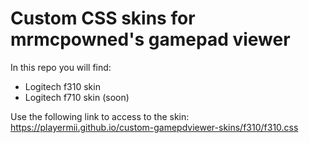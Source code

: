# Custom CSS skins for mrmcpowned's gamepad viewer
In this repo you will find:
- Logitech f310 skin
- Logitech f710 skin (soon)

Use the following link to access to the skin:
https://playermii.github.io/custom-gamepdviewer-skins/f310/f310.css
